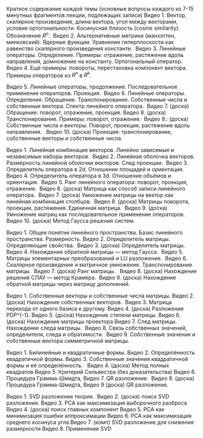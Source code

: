 Краткое содержание каждой темы (основные вопросы каждого из 7-15 минутных фрагментов лекции, подлежащих записи)
Видео 1. Вектор, скалярное произведение, длина вектора, угол между векторами, условие ортогональности. Косинусная близость (cosine similarity). Обозначение $R^n$. 
Видео 2. Альтернативные метрики (манхэттен, минковский). Ядерные функции. Уравнение гиперплоскости как равенство скалярного произведения константе. 
Видео 3. Линейные операторы. Определение. Примеры: отражение, растяжение вдоль направления, домножение на константу. Ортогональный оператор. 
Видео 4. Ещё примеры: повороты, перестановка компонент вектора. Примеры операторов из $R^n$ в $R^k$.


Видео 5. Линейные операторы, продолжение. Последовательное применение операторов. Проекция. 
Видео 6. Линейные операторы. Определения. Обращение. Транспонирование. Собственные числа и собственные вектора. Спектр линейного оператора. 
Видео 7. (доска) Обращение: поворот, отражение, проекция.
Видео 8. (доска) Транспонирование. Примеры: поворот, отражение. 
Видео 9.: (доска) Собственные числа и векторы. Поворот, проекция, растяжение вдоль направления.  
Видео 10. (доска) Проекция: транспонирование, собственные векторы и собственные числа.  

Видео 1. Линейная комбинация векторов. Линейно зависимые и независимые наборы векторов. 
Видео 2. Линейная оболочка векторов. Размерность линейной оболочки векторов. След проекции. 
Видео 3. Определитель оператора в 2d. Отношение площадей и ориентация. 
Видео 4. Определитель оператора в 3d. Отношение объёмов и ориентация. 
Видео 5. Ранг линейного оператора: поворот, проекция, отражение. 
Видео 6. (доска) Матрица как способ записи линейного оператора. 
Видео 7. (доска) Умножение матрицы на вектор как линейная комбинация столбцов. 
Видео 8. (доска) Матрицы поворота, проекции, растяжения. Единичная матрица. 
Видео 9. (доска) Умножение матриц как последовательное применение операторов. 
Видео 10. (доска) Метод Гаусса решения систем. 

Видео 1. Общее понятие линейного пространства. Базис линейного пространства. Размерность.
Видео 2. Определитель матрицы. Определяющие свойства. 
Видео 3. (доска) Определитель матрицы. 
Видео 4. Нахождение обратной матрицы — метод Гаусса. 
Видео 5. Матрицы элементарных преобразований и LU разложение. 
Видео 6. Скалярное произведение и матричное умножение. Транспонирование матрицы. 
Видео 7. (доска) Ранг матрицы.  
Видео 8. (доска) Нахождение решений СЛАУ — метод Крамера. 
Видео 9. (доска) Нахождение обратной матрицы через матрицу дополнений. 

Видео 1. Собственные векторы и собственные числа матрицы.
Видео 2. (доска) Нахождение собственных векторов. 
Видео 3. Матрица перехода от одного базиса к другому.
Видео 4. (доска) Разложение PDP^{-1}.
Видео 5. (доска) Нахождение степени матрицы.
Видео 6. (доска) Нахождение матрицы проектора
Видео 7. След матрицы. Нахождение следа матрицы. 
Видео 8. Связь собственных значений, определителя, следа и обратимости. 
Видео 9. Собственные значения и собственные вектора симметричной матрицы.

Видео 1. Билинейные и квадратичные формы. Видео 2. Определённость квадратичной формы. 
Видео 3. Собственные значения квадратичной формы и её определённость.  
Видео 4. (доска) Метод полных квадратов 
Видео 5. Критерий Сильвестра (без доказательства)
Видео 6. Процедура Грамма-Шмидта, 
Видео 7. QR разложение. 
Видео 8. (доска) Процедура Грамма-Шмидта, 
Видео 9 (доска) QR разложение. 

Видео 1. SVD разложение теория. 
Видео 2. (доска) поиск SVD разложения.
Видео 3. PCA как максимизация выборочного разброса
Видео 4. (доска) поиск главных компонент 
Видео 5. PCA как минимизация ошибки аппроксимации
Видео 6. PCA как максимизация среднего косинуса угла
Видео 7. (комп) SVD разложение для снижения размерности
Видео 8. Применение SVD
